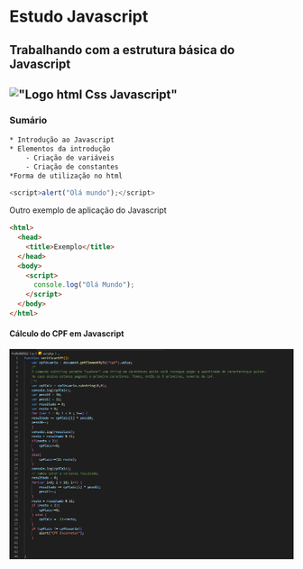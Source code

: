# Estudo Javascript

## Trabalhando com a estrutura básica do Javascript

## !["Logo html Css Javascript"](https://logodix.com/logo/954841.jpg)

### Sumário

    * Introdução ao Javascript
    * Elementos da introdução
        - Criação de variáveis
        - Criação de constantes
    *Forma de utilização no html

```javascript
<script>alert("Olá mundo");</script>
```

Outro exemplo de aplicação do Javascript

```html
<html>
  <head>
    <title>Exemplo</title>
  </head>
  <body>
    <script>
      console.log("Olá Mundo");
    </script>
  </body>
</html>
```

#### Cálculo do CPF em Javascript

!["Código do cálculo do CPF"](PNG/cpf.png)
